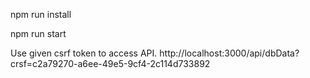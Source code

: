 npm run install

npm run start




Use given csrf token to access API.
http://localhost:3000/api/dbData?crsf=c2a79270-a6ee-49e5-9cf4-2c114d733892
